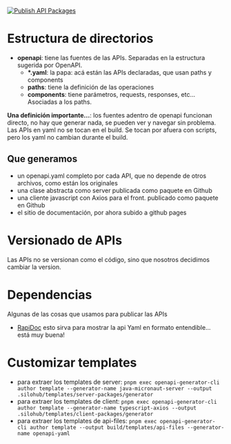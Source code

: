 [![Publish API Packages](https://github.com/silohub/product-apis/actions/workflows/packages-publish.yml/badge.svg)](https://github.com/silohub/product-apis/actions/workflows/packages-publish.yml)

# Estructura de directorios
- **openapi**: tiene las fuentes de las APIs. Separadas en la estructura sugerida por OpenAPI.
  - __*.yaml__: la papa: acá están las APIs declaradas, que usan paths y components
  - **paths**: tiene la definición de las operaciones
  - **components**: tiene parámetros, requests, responses, etc... Asociadas a los paths.

**Una definición importante...**: los fuentes adentro de openapi funcionan directo, no hay que generar nada, se pueden ver y navegar sin problema. 
Las APIs en yaml no se tocan en el build. Se tocan por afuera con scripts, pero los yaml no cambian durante el build.

## Que generamos
- un openapi.yaml completo por cada API, que no depende de otros archivos, como están los originales
- una clase abstracta como server publicada como paquete en Github 
- una cliente javascript con Axios para el front. publicado como paquete en Github
- el sitio de documentación, por ahora subido a github pages

# Versionado de APIs
Las APIs no se versionan como el código, sino que nosotros decidimos cambiar la version. 

# Dependencias
Algunas de las cosas que usamos para publicar las APIs
- [RapiDoc](https://mrin9.github.io/RapiDoc/) esto sirva para mostrar la api Yaml en formato entendible... está muy buena!

# Customizar templates
- para extraer los templates de server: `pnpm exec openapi-generator-cli author template --generator-name java-micronaut-server --output .silohub/templates/server-packages/generator`
- para extraer los templates de client: `pnpm exec openapi-generator-cli author template --generator-name typescript-axios --output .silohub/templates/client-packages/generator`
- para extraer los templates de api-files: `pnpm exec openapi-generator-cli author template --output build/templates/api-files --generator-name openapi-yaml`